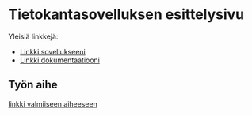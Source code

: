 # Tietokantasovelluksen esittelysivu

Yleisiä linkkejä:

* [Linkki sovellukseeni](http://spmahlqv.users.cs.helsinki.fi/pokemon-tietokanta)
* [Linkki dokumentaatiooni](https://docs.google.com/document/d/e/2PACX-1vRIAMOKtLvJPCaBZ_0MZdFGC2W3bOECXCLDdi449uBRNvw4ncFMD_5QOrIzRUGPQY-ogcKMrWAfWofW/pub)

## Työn aihe

[linkki valmiiseen aiheeseen](http://advancedkittenry.github.io/suunnittelu_ja_tyoymparisto/aiheet/Pokemon-kanta.html) 

